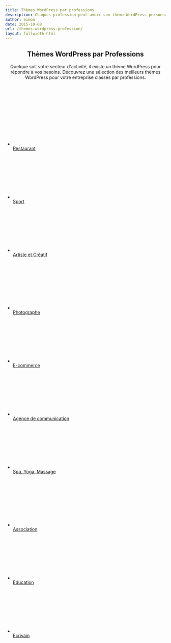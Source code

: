 ```yaml
---
title: Thèmes WordPress par professions
description: Chaques profession peut avoir son thème WordPress personnalisé.
author: Simon
date: 2015-10-08
url: /themes-wordpress-profession/
layout: fullwidth-html
---
```

<!--benefits-->

<section class="theme-metier text-center">
  <div class="container">
    <header class="section-header">
      <h2>Thèmes WordPress par Professions</h2>
      <div class="section-description">Quelque soit votre secteur d'activité, il existe un thème WordPress pour répondre à vos besoins. Découvrez une sélection des meilleurs thèmes WordPress pour votre entreprise class&eacute;s par professions.</div>
    </header>
    <div class="row">
      <div class="col-sm-4"> 
        <ul>
          <li>
            <a href="/20-themes-plugins-restaurant-wordpress/">
              <div class="svg-img">
                <svg class="icon-chef-food-restaurant-streamline">
                  <use xlink:href="/assets/img/theme-icons.svg#icon-chef-food-restaurant-streamline"></use>
                </svg>
              </div>
              <span>Restaurant</span>
            </a>
          </li>
          <li>
            <a href="/5-themes-wordpress-et-ressources-pour-coach-sportif-et-club-de-sport/">
              <div class="svg-img">
                <svg class="icon-arrow-streamline-target"><use xlink:href="/assets/img/theme-icons.svg#icon-arrow-streamline-target"></use></svg>
              </div>
              <span>Sport</span>
            </a>
          </li>
          <li>
            <a href="/themes-wordpress-artistes-creatifs/">
              <div class="svg-img">
                <svg class="icon-painting-pallet-streamline"><use xlink:href="/assets/img/theme-icons.svg#icon-painting-pallet-streamline"></use></svg>
              </div>
              <span>Artiste et Créatif</span>
            </a>
          </li>
        </ul>
      </div>
      <div class="col-sm-4"> 
        <ul>
          <li>
            <a href="/10-themes-wordpress-recents-pour-photographes/">
              <div class="svg-img">
                <svg class="icon-camera-photo-streamline"><use xlink:href="/assets/img/theme-icons.svg#icon-camera-photo-streamline"></use></svg>
              </div>
              <span>Photographe<span>
            </a>
          </li>
          <li>
            <a href="/themes-magento-boutique-vetements/">
              <div class="svg-img">
                <svg class="icon-caddie-shopping-streamline"><use xlink:href="/assets/img/theme-icons.svg#icon-caddie-shopping-streamline"></use></svg>
              </div>
              <span>E-commerce</span>
            </a>
          </li>
          <li>
            <a href="/10-theme-wordpress-agence-communication/">
              <div class="svg-img">
                <svg class="icon-computer-network-streamline"><use xlink:href="/assets/img/theme-icons.svg#icon-computer-network-streamline"></use></svg>
              </div>
              <span>Agence de communication</span>
            </a>
          </li>
          <li>
            <a href="/5-themes-wordpress-pour-cours-de-yoga/">
              <div class="svg-img">
                <svg class="icon-happy-smiley-streamline"><use xlink:href="/assets/img/theme-icons.svg#icon-happy-smiley-streamline"></use></svg>
              </div>
              <span>Spa, Yoga, Massage</span>
            </a>
          </li>
        </ul>
      </div>
      <div class="col-sm-4"> 
        <ul>
          <li>
            <a href="/theme-wordpress-association/">
              <div class="svg-img">
                <svg class="icon-map-streamline-user"><use xlink:href="/assets/img/theme-icons.svg#icon-map-streamline-user"></use></svg>
              </div>
              <span>Association</span>
            </a>
          </li>
          <li>
            <a href="/9-themes-wordpress-ecoles-primaires-maternelles/">
              <div class="svg-img">
                <svg class="icon-design-pencil-rule-streamline"><use xlink:href="/assets/img/theme-icons.svg#icon-design-pencil-rule-streamline"></use></svg>
              </div>
              <span>Education</span>
            </a>
          </li>
          <li>
            <a href="/themes-wordpress-pour-ecrivains/">
              <div class="svg-img">
                <svg class="icon-pen-streamline-1"><use xlink:href="/assets/img/theme-icons.svg#icon-pen-streamline-1"></use></svg>
              </div>
              <span>Ecrivain</span>
            </a>
          </li>
        </ul>
      </div>
    </div>
  </div>
</section>

<!--benefits end--> 